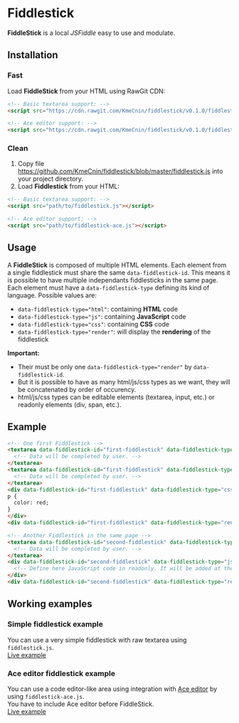 # Fiddlestick
**FiddleStick** is a local *JSFiddle* easy to use and modulate.

## Installation

### Fast
Load **FiddleStick** from your HTML using RawGit CDN:
```html
<!-- Basic textarea support: -->
<script src="https://cdn.rawgit.com/KmeCnin/fiddlestick/v0.1.0/fiddlestick.js"></script>
```
```html
<!-- Ace editor support: -->
<script src="https://cdn.rawgit.com/KmeCnin/fiddlestick/v0.1.0/fiddlestick-ace.js"></script>
```

### Clean
1. Copy file https://github.com/KmeCnin/fiddlestick/blob/master/fiddlestick.js into your project directory.
2. Load **Fiddlestick** from your HTML:
```html
<!-- Basic textarea support: -->
<script src="path/to/fiddlestick.js"></script>
```
```html
<!-- Ace editor support: -->
<script src="path/to/fiddlestick-ace.js"></script>
```

## Usage
A **FiddleStick** is composed of multiple HTML elements.
Each element from a single fiddlestick must share the same `data-fiddlestick-id`. This means it is possible to have multiple independants fiddlesticks in the same page.  
Each element must have a `data-fiddlestick-type` defining its kind of language. Possible values are:
- `data-fiddlestick-type="html"`: containing **HTML** code
- `data-fiddlestick-type="js"`: containing **JavaScript** code
- `data-fiddlestick-type="css"`: containing **CSS** code
- `data-fiddlestick-type="render"`: will display the **rendering** of the fiddlestick  

**Important:**
- Their must be only one `data-fiddlestick-type="render"` by `data-fiddlestick-id`.
- But it is possible to have as many html/js/css types as we want, they will be concatenated by order of occurency.
- html/js/css types can be editable elements (textarea, input, etc.) or readonly elements (div, span, etc.).

## Example
```html
<!-- One first Fiddlestick -->
<textarea data-fiddlestick-id="first-fiddlestick" data-fiddlestick-type="html">
  <!-- Data will be completed by user. -->
</textarea>
<textarea data-fiddlestick-id="first-fiddlestick" data-fiddlestick-type="js">
  <!-- Data will be completed by user. -->
</textarea>
<div data-fiddlestick-id="first-fiddlestick" data-fiddlestick-type="css">
p {
  color: red;
}
</div>
<div data-fiddlestick-id="first-fiddlestick" data-fiddlestick-type="render"></div>

<!-- Another Fiddlestick in the same page -->
<textarea data-fiddlestick-id="second-fiddlestick" data-fiddlestick-type="js">
  <!-- Data will be completed by user. -->
</textarea>
<div data-fiddlestick-id="second-fiddlestick" data-fiddlestick-type="js">
  <!-- Define here JavaScript code in readonly. It will be added at the end of the previous code then rendered. -->
</div>
<div data-fiddlestick-id="second-fiddlestick" data-fiddlestick-type="render"></div>
```

## Working examples
### Simple fiddlestick example
You can use a very simple fiddlestick with raw textarea using `fiddlestick.js`.  
[Live example](https://kmecnin.github.io/fiddlestick/example/simple)
### Ace editor fiddlestick example
You can use a code editor-like area using integration with [Ace editor](https://ace.c9.io/) by using `fiddlestick-ace.js`.  
You have to include Ace editor before FiddleStick.  
[Live example](https://kmecnin.github.io/fiddlestick/example/mrhankey)
